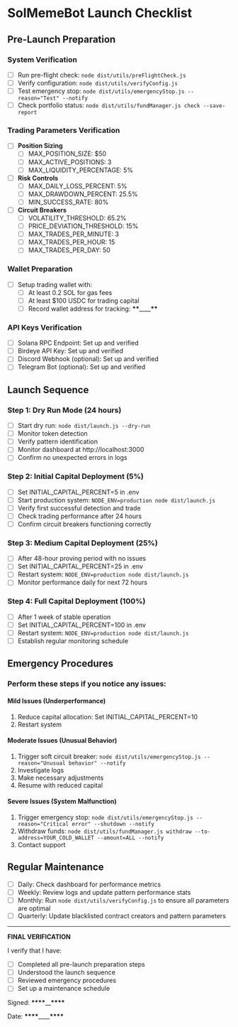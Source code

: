 # SolMemeBot Launch Checklist

## Pre-Launch Preparation

### System Verification

- [ ] Run pre-flight check: `node dist/utils/preFlightCheck.js`
- [ ] Verify configuration: `node dist/utils/verifyConfig.js`
- [ ] Test emergency stop: `node dist/utils/emergencyStop.js --reason="Test" --notify`
- [ ] Check portfolio status: `node dist/utils/fundManager.js check --save-report`

### Trading Parameters Verification

- [ ] **Position Sizing**
  - [ ] MAX_POSITION_SIZE: $50
  - [ ] MAX_ACTIVE_POSITIONS: 3
  - [ ] MAX_LIQUIDITY_PERCENTAGE: 5%
- [ ] **Risk Controls**
  - [ ] MAX_DAILY_LOSS_PERCENT: 5%
  - [ ] MAX_DRAWDOWN_PERCENT: 25.5%
  - [ ] MIN_SUCCESS_RATE: 80%
- [ ] **Circuit Breakers**
  - [ ] VOLATILITY_THRESHOLD: 65.2%
  - [ ] PRICE_DEVIATION_THRESHOLD: 15%
  - [ ] MAX_TRADES_PER_MINUTE: 3
  - [ ] MAX_TRADES_PER_HOUR: 15
  - [ ] MAX_TRADES_PER_DAY: 50

### Wallet Preparation

- [ ] Setup trading wallet with:
  - [ ] At least 0.2 SOL for gas fees
  - [ ] At least $100 USDC for trading capital
  - [ ] Record wallet address for tracking: ****\*\*****\_\_\_\_****\*\*****

### API Keys Verification

- [ ] Solana RPC Endpoint: Set up and verified
- [ ] Birdeye API Key: Set up and verified
- [ ] Discord Webhook (optional): Set up and verified
- [ ] Telegram Bot (optional): Set up and verified

## Launch Sequence

### Step 1: Dry Run Mode (24 hours)

- [ ] Start dry run: `node dist/launch.js --dry-run`
- [ ] Monitor token detection
- [ ] Verify pattern identification
- [ ] Monitor dashboard at http://localhost:3000
- [ ] Confirm no unexpected errors in logs

### Step 2: Initial Capital Deployment (5%)

- [ ] Set INITIAL_CAPITAL_PERCENT=5 in .env
- [ ] Start production system: `NODE_ENV=production node dist/launch.js`
- [ ] Verify first successful detection and trade
- [ ] Check trading performance after 24 hours
- [ ] Confirm circuit breakers functioning correctly

### Step 3: Medium Capital Deployment (25%)

- [ ] After 48-hour proving period with no issues
- [ ] Set INITIAL_CAPITAL_PERCENT=25 in .env
- [ ] Restart system: `NODE_ENV=production node dist/launch.js`
- [ ] Monitor performance daily for next 72 hours

### Step 4: Full Capital Deployment (100%)

- [ ] After 1 week of stable operation
- [ ] Set INITIAL_CAPITAL_PERCENT=100 in .env
- [ ] Restart system: `NODE_ENV=production node dist/launch.js`
- [ ] Establish regular monitoring schedule

## Emergency Procedures

### Perform these steps if you notice any issues:

#### Mild Issues (Underperformance)

1. Reduce capital allocation: Set INITIAL_CAPITAL_PERCENT=10
2. Restart system

#### Moderate Issues (Unusual Behavior)

1. Trigger soft circuit breaker: `node dist/utils/emergencyStop.js --reason="Unusual behavior" --notify`
2. Investigate logs
3. Make necessary adjustments
4. Resume with reduced capital

#### Severe Issues (System Malfunction)

1. Trigger emergency stop: `node dist/utils/emergencyStop.js --reason="Critical error" --shutdown --notify`
2. Withdraw funds: `node dist/utils/fundManager.js withdraw --to-address=YOUR_COLD_WALLET --amount=ALL --notify`
3. Contact support

## Regular Maintenance

- [ ] Daily: Check dashboard for performance metrics
- [ ] Weekly: Review logs and update pattern performance stats
- [ ] Monthly: Run `node dist/utils/verifyConfig.js` to ensure all parameters are optimal
- [ ] Quarterly: Update blacklisted contract creators and pattern parameters

---

**FINAL VERIFICATION**

I verify that I have:

- [ ] Completed all pre-launch preparation steps
- [ ] Understood the launch sequence
- [ ] Reviewed emergency procedures
- [ ] Set up a maintenance schedule

Signed: ****\*\*\*\*****\_\_****\*\*\*\*****

Date: ****\*\*\*\*****\_\_\_\_****\*\*\*\*****
